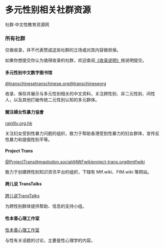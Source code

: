 # 多元性别相关社群资源

社群·中文性教育资源网

### 所有社群

仅做收录，并不代表赞成这些社群的立场或对其内容做担保。

如果你想提交你认为值得收录的社群，欢迎查阅[《收录说明》](/collection-description)按说明提交。

#### 多元性别中文数字图书馆

[@transchinese](https://t.me/transchinese)[transchinese.org](http://transchinese.org/)[@transchineseorg](https://x.com/transchineseorg)

收录、保存并展示与多元性别相关的中文资料，关注跨性别、非二元性别、间性人，以及其他打破传统二元性别认知的多元群体。

#### 關注婦女性暴力協會

[rainlily.org.hk](https://rainlily.org.hk/)

关注妇女受到性暴力问题的组织，致力于帮助香港受到性暴力的妇女群体，宣传反性暴力和提倡性别平等。

#### Project Trans

[@ProjectTrans@mastodon.social](https://mastodon.social/@ProjectTrans)[@MtFwiki](https://t.me/MtFwiki)[project-trans.org](https://project-trans.org/)[@mtfwiki](https://twitter.com/mtfwiki)

致力于创建跨性别知识资讯平台的组织，下辖有 Mtf.wiki、FtM.wiki 等网站。

#### 跨儿说 TransTalks

[跨儿说TransTalks](https://mp.weixin.qq.com/mp/qrcode?scene=10000004&size=102&__biz=MzU0OTQ2ODgwOA==&mid=2247487128&idx=1&sn=8941b416123429415e36f88d628aa45b&send_time=)

为跨性别群体提供帮助、信息的支持小组。

#### 性本善心理工作室

[性本善心理工作室](https://mp.weixin.qq.com/mp/qrcode?scene=10000004&size=102&__biz=MzIxOTAyMjMzNw==&mid=2247490184&idx=1&sn=457c1ea6fb6187755ac979f35d0cd99f&send_time=)

与性有关话题的讨论，主要是性心理学的内容。